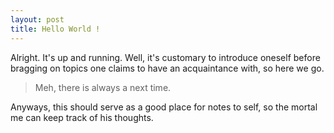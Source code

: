 ```yaml
---
layout: post
title: Hello World !
---
```


Alright. It's up and running. Well, it's customary to introduce oneself before bragging on topics one claims to have an acquaintance with, so here we go.

>Meh, there is always a next time.

Anyways, this should serve as a good place for notes to self, so the mortal me can keep track of his thoughts.